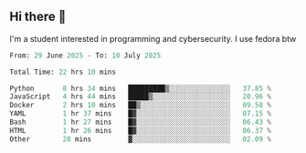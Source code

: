 ## Hi there 👋

I'm a student interested in programming and cybersecurity. I use fedora btw
<!--START_SECTION:waka-->

```python
From: 29 June 2025 - To: 10 July 2025

Total Time: 22 hrs 10 mins

Python       8 hrs 34 mins   █████████▒░░░░░░░░░░░░░░░   37.85 %
JavaScript   4 hrs 44 mins   █████▒░░░░░░░░░░░░░░░░░░░   20.96 %
Docker       2 hrs 10 mins   ██▒░░░░░░░░░░░░░░░░░░░░░░   09.58 %
YAML         1 hr 37 mins    █▓░░░░░░░░░░░░░░░░░░░░░░░   07.15 %
Bash         1 hr 27 mins    █▓░░░░░░░░░░░░░░░░░░░░░░░   06.43 %
HTML         1 hr 26 mins    █▓░░░░░░░░░░░░░░░░░░░░░░░   06.37 %
Other        28 mins         ▓░░░░░░░░░░░░░░░░░░░░░░░░   02.09 %
```

<!--END_SECTION:waka-->
